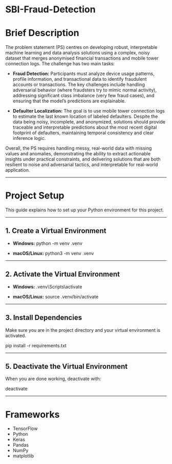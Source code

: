 # SBI-Fraud-Detection
# Brief Description
The problem statement (PS) centres on developing robust, interpretable machine learning and data analysis solutions using a complex, noisy dataset that merges anonymised financial transactions and mobile tower connection logs. The challenge has two main tasks:

- **Fraud Detection:** Participants must analyze device usage patterns, profile information, and transactional data to identify fraudulent accounts or transactions. The key challenges include handling adversarial behavior (where fraudsters try to mimic normal activity), addressing significant class imbalance (very few fraud cases), and ensuring that the model’s predictions are explainable.

- **Defaulter Localization:** The goal is to use mobile tower connection logs to estimate the last known location of labeled defaulters. Despite the data being noisy, incomplete, and anonymized, solutions should provide traceable and interpretable predictions about the most recent digital footprint of defaulters, maintaining temporal consistency and clear inference logic.

Overall, the PS requires handling messy, real-world data with missing values and anomalies, demonstrating the ability to extract actionable insights under practical constraints, and delivering solutions that are both resilient to noise and adversarial tactics, and interpretable for real-world application.

---

# Project Setup

This guide explains how to set up your Python environment for this project.

---

## 1. Create a Virtual Environment

- **Windows:**
python -m venv .venv

- **macOS/Linux:**
python3 -m venv .venv

---

## 2. Activate the Virtual Environment

- **Windows:**
.venv\Scripts\activate

- **macOS/Linux:**
source .venv/bin/activate

---

## 3. Install Dependencies

Make sure you are in the project directory and your virtual environment is activated.

pip install -r requirements.txt

---

## 5. Deactivate the Virtual Environment

When you are done working, deactivate with:

deactivate

---

# Frameworks
- TensorFlow
- Python
- Keras
- Pandas
- NumPy
- matplotlib
